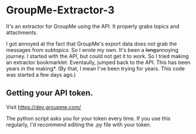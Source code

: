 # GroupMe-Extractor-3
It's an extractor for GroupMe using the API. It properly grabs topics and attachments.

I got annoyed at the fact that GroupMe's export data does not grab the messages from subtopics. So I wrote my own. It's been a ~~long~~annoying journey. I started with the API, but could not get it to work. So I tried making an extractor bookmarklet. Eventaully, jumped back to the API. This has been years in the making*. (By that, I mean I've been trying for years. This code was started a few days ago.)

## Getting your API token.
Visit https://dev.groupme.com/

The python script asks you for your token every time. If you use this regularly, I'd recommend editing the .py file with your token.
